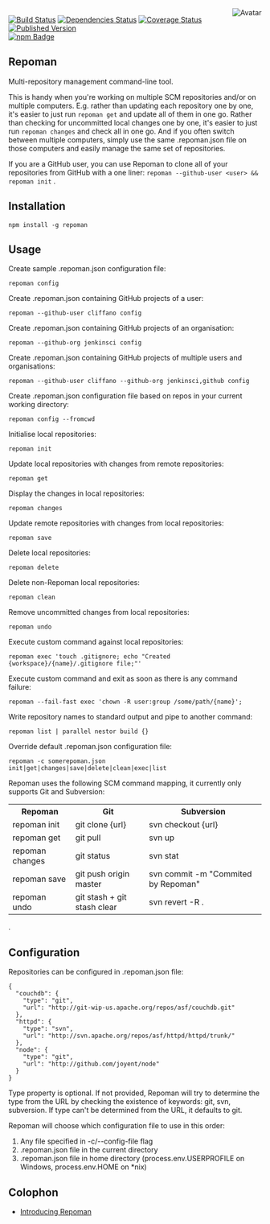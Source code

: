 <img align="right" src="https://raw.github.com/cliffano/repoman/master/avatar.jpg" alt="Avatar"/>

[![Build Status](https://secure.travis-ci.org/cliffano/repoman.png?branch=master)](http://travis-ci.org/cliffano/repoman)
[![Dependencies Status](https://david-dm.org/cliffano/repoman.png)](http://david-dm.org/cliffano/repoman)
[![Coverage Status](https://coveralls.io/repos/cliffano/repoman/badge.png?branch=master)](https://coveralls.io/r/cliffano/repoman?branch=master)
[![Published Version](https://badge.fury.io/js/repoman.png)](http://badge.fury.io/js/repoman)
<br/>
[![npm Badge](https://nodei.co/npm/repoman.png)](http://npmjs.org/package/repoman)

Repoman
-------

Multi-repository management command-line tool.

This is handy when you're working on multiple SCM repositories and/or on multiple computers.
E.g. rather than updating each repository one by one, it's easier to just run `repoman get` and update all of them in one go. Rather than checking for uncommitted local changes one by one, it's easier to just run `repoman changes` and check all in one go.
And if you often switch between multiple computers, simply use the same .repoman.json file on those computers and easily manage the same set of repositories.

If you are a GitHub user, you can use Repoman to clone all of your repositories from GitHub with a one liner: `repoman --github-user <user> && repoman init` .

Installation
------------

    npm install -g repoman

Usage
-----

Create sample .repoman.json configuration file:

    repoman config

Create .repoman.json containing GitHub projects of a user:

    repoman --github-user cliffano config

Create .repoman.json containing GitHub projects of an organisation:

    repoman --github-org jenkinsci config

Create .repoman.json containing GitHub projects of multiple users and organisations:

    repoman --github-user cliffano --github-org jenkinsci,github config

Create .repoman.json configuration file based on repos in your current working directory:

    repoman config --fromcwd

Initialise local repositories:

    repoman init

Update local repositories with changes from remote repositories:

    repoman get

Display the changes in local repositories:

    repoman changes

Update remote repositories with changes from local repositories:

    repoman save

Delete local repositories:

    repoman delete

Delete non-Repoman local repositories:

    repoman clean

Remove uncommitted changes from local repositories:

    repoman undo

Execute custom command against local repositories:

    repoman exec 'touch .gitignore; echo "Created {workspace}/{name}/.gitignore file;"'

Execute custom command and exit as soon as there is any command failure:

    repoman --fail-fast exec 'chown -R user:group /some/path/{name}';

Write repository names to standard output and pipe to another command:

    repoman list | parallel nestor build {}

Override default .repoman.json configuration file:

    repoman -c somerepoman.json init|get|changes|save|delete|clean|exec|list

Repoman uses the following SCM command mapping, it currently only supports Git and Subversion:

<table>
  <tr>
    <th>Repoman</th>
    <th>Git</th>
    <th>Subversion</th>
  </tr>
  <tr>
    <td>repoman init</td>
    <td>git clone {url}</td>
    <td>svn checkout {url}</td>
  </tr>
  <tr>
    <td>repoman get</td>
    <td>git pull</td>
    <td>svn up</td>
  </tr>
  <tr>
    <td>repoman changes</td>
    <td>git status</td>
    <td>svn stat</td>
  </tr>
  <tr>
    <td>repoman save</td>
    <td>git push origin master</td>
    <td>svn commit -m "Commited by Repoman"</td>
  </tr>
  <tr>
    <td>repoman undo</td>
    <td>git stash + git stash clear</td>
    <td>svn revert -R .</td>
  </tr>
</table>
.

Configuration
-------------

Repositories can be configured in .repoman.json file:

    {
      "couchdb": {
        "type": "git",
        "url": "http://git-wip-us.apache.org/repos/asf/couchdb.git"
      },
      "httpd": {
        "type": "svn",
        "url": "http://svn.apache.org/repos/asf/httpd/httpd/trunk/"
      },
      "node": {
        "type": "git",
        "url": "http://github.com/joyent/node"
      }
    }

Type property is optional. If not provided, Repoman will try to determine the type from the URL by checking the existence of keywords: git, svn, subversion. If type can't be determined from the URL, it defaults to git.

Repoman will choose which configuration file to use in this order:

1. Any file specified in -c/--config-file flag
2. .repoman.json file in the current directory
3. .repoman.json file in home directory (process.env.USERPROFILE on Windows, process.env.HOME on *nix)

Colophon
--------

* [Introducing Repoman](http://blog.cliffano.com/2013/05/26/introducing-repoman/)
